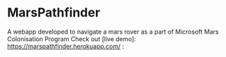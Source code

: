 # MarsPathfinder
A webapp developed to navigate a mars rover as a part of Microsoft Mars Colonisation Program 
Check out [live demo]: https://marspathfinder.herokuapp.com/ : 
